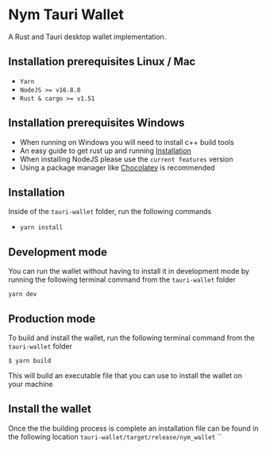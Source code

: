 <!--
Copyright 2020 - Nym Technologies SA <contact@nymtech.net>
SPDX-License-Identifier: Apache-2.0
-->

# Nym Tauri Wallet

A Rust and Tauri desktop wallet implementation.

## Installation prerequisites Linux / Mac

- `Yarn`
- `NodeJS >= v16.8.0`
- `Rust & cargo >= v1.51`

## Installation prerequisites Windows

- When running on Windows you will need to install c++ build tools
- An easy guide to get rust up and running [Installation]("http://kennykerr.ca/2019/11/18/rust-getting-started/")
- When installing NodeJS please use the `current features` version
- Using a package manager like [Chocolatey]("chocolatey.org") is recommended

## Installation

Inside of the `tauri-wallet` folder, run the following commands

- `yarn install`

## Development mode

You can run the wallet without having to install it in development mode by running the following terminal command from the `tauri-wallet` folder

`yarn dev`

## Production mode

To build and install the wallet, run the following terminal command from the `tauri-wallet` folder

`$ yarn build`

This will build an executable file that you can use to install the wallet on your machine

## Install the wallet

Once the the building process is complete an installation file can be found in the following location `tauri-wallet/target/release/nym_wallet`
``
